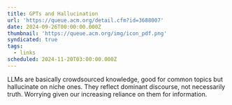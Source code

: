```yaml
---
title: GPTs and Hallucination
url: 'https://queue.acm.org/detail.cfm?id=3688007'
date: 2024-09-26T00:00:00.000Z
thumbnail: 'https://queue.acm.org/img/icon_pdf.png'
syndicated: true
tags:
  - links
scheduled: 2024-11-20T03:00:00.000Z
---
```


LLMs are basically crowdsourced knowledge, good for common topics but hallucinate on niche ones. They reflect dominant discourse, not necessarily truth. Worrying given our increasing reliance on them for information.
